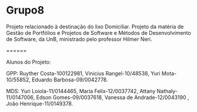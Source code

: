 Grupo8
======

Projeto relacionado à destinação do lixo Domiciliar. Projeto da matéria de Gestão de Portfólios e Projetos de Software e Métodos de Desenvolvimento de Software, da UnB, ministrado pelo professor Hilmer Neri.

======

Alunos do Projeto:

GPP:
Ruyther Costa-100122981, 
Vinicius Rangel-10/48538, 
Yuri Mota-10/55852, 
Eduardo Barbosa-09/0042778.

MDS:
Yuri Loiola-11/0144465, 
Maria Felix-12/0037742, 
Attany Nathaly-11/0147006, 
Edson Gomes-09/0037618, 
Vanessa de Andrade-12/0043190	, 
João Henrique-11/0149378.
